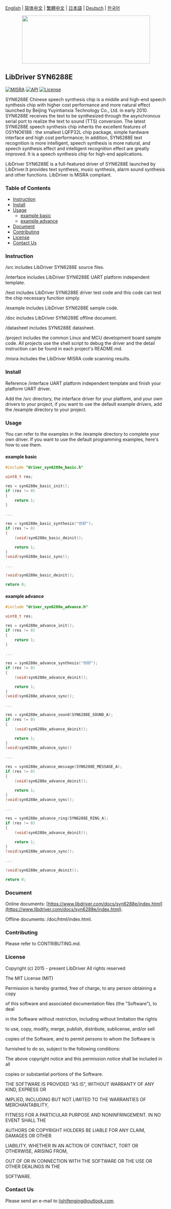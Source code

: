 [English](/README.md) | [ 简体中文](/README_zh-Hans.md) | [繁體中文](/README_zh-Hant.md) | [日本語](/README_ja.md) | [Deutsch](/README_de.md) | [한국어](/README_ko.md)

<div align=center>
<img src="/doc/image/logo.svg" width="400" height="150"/>
</div>

## LibDriver SYN6288E

[![MISRA](https://img.shields.io/badge/misra-compliant-brightgreen.svg)](/misra/README.md) [![API](https://img.shields.io/badge/api-reference-blue.svg)](https://www.libdriver.com/docs/syn6288e/index.html) [![License](https://img.shields.io/badge/license-MIT-brightgreen.svg)](/LICENSE)

SYN6288E Chinese speech synthesis chip is a middle and high-end speech synthesis chip with higher cost performance and more natural effect launched by Beijing Yuyintianxia Technology Co., Ltd. in early 2010. SYN6288E receives the text to be synthesized through the asynchronous serial port to realize the text to sound (TTS) conversion. The latest SYN6288E speech synthesis chip inherits the excellent features of OSYNO6188 : the smallest LQFP32L chip package, simple hardware interface and high cost performance; In addition, SYN6288E text recognition is more intelligent, speech synthesis is more natural, and speech synthesis effect and intelligent recognition effect are greatly improved. It is a speech synthesis chip for high-end applications.

LibDriver SYN6288E is a full-featured driver of SYN6288E launched by LibDriver.It provides text synthesis, music synthesis, alarm sound synthesis and other functions. LibDriver is MISRA compliant.

### Table of Contents

  - [Instruction](#Instruction)
  - [Install](#Install)
  - [Usage](#Usage)
    - [example basic](#example-basic)
    - [example advance](#example-advance)
  - [Document](#Document)
  - [Contributing](#Contributing)
  - [License](#License)
  - [Contact Us](#Contact-Us)

### Instruction

/src includes LibDriver SYN6288E source files.

/interface includes LibDriver SYN6288E UART platform independent template.

/test includes LibDriver SYN6288E driver test code and this code can test the chip necessary function simply.

/example includes LibDriver SYN6288E sample code.

/doc includes LibDriver SYN6288E offline document.

/datasheet includes SYN6288E datasheet.

/project includes the common Linux and MCU development board sample code. All projects use the shell script to debug the driver and the detail instruction can be found in each project's README.md.

/misra includes the LibDriver MISRA code scanning results.

### Install

Reference /interface UART platform independent template and finish your platform UART driver.

Add the /src directory, the interface driver for your platform, and your own drivers to your project, if you want to use the default example drivers, add the /example directory to your project.

### Usage

You can refer to the examples in the /example directory to complete your own driver. If you want to use the default programming examples, here's how to use them.

#### example basic

```C
#include "driver_syn6288e_basic.h"

uint8_t res;

res = syn6288e_basic_init();
if (res != 0)
{
    return 1;
}

...

res = syn6288e_basic_synthesis("你好");
if (res != 0)
{
    (void)syn6288e_basic_deinit();

    return 1;
}
(void)syn6288e_basic_sync();

...

(void)syn6288e_basic_deinit();

return 0;
```

#### example advance

```C
#include "driver_syn6288e_advance.h"

uint8_t res;

res = syn6288e_advance_init();
if (res != 0)
{
    return 1;
}

...

res = syn6288e_advance_synthesis("你好");
if (res != 0)
{
    (void)syn6288e_advance_deinit();

    return 1;
}
(void)syn6288e_advance_sync();

...

res = syn6288e_advance_sound(SYN6288E_SOUND_A);
if (res != 0)
{
    (void)syn6288e_advance_deinit();

    return 1;
}
(void)syn6288e_advance_sync()    

...
    
res = syn6288e_advance_message(SYN6288E_MESSAGE_A);
if (res != 0)
{
    (void)syn6288e_advance_deinit();

    return 1;
}
(void)syn6288e_advance_sync();

...

res = syn6288e_advance_ring(SYN6288E_RING_A);
if (res != 0)
{
    (void)syn6288e_advance_deinit();

    return 1;
}
(void)syn6288e_advance_sync();

...
    
(void)syn6288e_advance_deinit();

return 0;
```

### Document

Online documents: [https://www.libdriver.com/docs/syn6288e/index.html](https://www.libdriver.com/docs/syn6288e/index.html).

Offline documents: /doc/html/index.html.

### Contributing

Please refer to CONTRIBUTING.md.

### License

Copyright (c) 2015 - present LibDriver All rights reserved



The MIT License (MIT) 



Permission is hereby granted, free of charge, to any person obtaining a copy

of this software and associated documentation files (the "Software"), to deal

in the Software without restriction, including without limitation the rights

to use, copy, modify, merge, publish, distribute, sublicense, and/or sell

copies of the Software, and to permit persons to whom the Software is

furnished to do so, subject to the following conditions: 



The above copyright notice and this permission notice shall be included in all

copies or substantial portions of the Software. 



THE SOFTWARE IS PROVIDED "AS IS", WITHOUT WARRANTY OF ANY KIND, EXPRESS OR

IMPLIED, INCLUDING BUT NOT LIMITED TO THE WARRANTIES OF MERCHANTABILITY,

FITNESS FOR A PARTICULAR PURPOSE AND NONINFRINGEMENT. IN NO EVENT SHALL THE

AUTHORS OR COPYRIGHT HOLDERS BE LIABLE FOR ANY CLAIM, DAMAGES OR OTHER

LIABILITY, WHETHER IN AN ACTION OF CONTRACT, TORT OR OTHERWISE, ARISING FROM,

OUT OF OR IN CONNECTION WITH THE SOFTWARE OR THE USE OR OTHER DEALINGS IN THE

SOFTWARE. 

### Contact Us

Please send an e-mail to lishifenging@outlook.com.